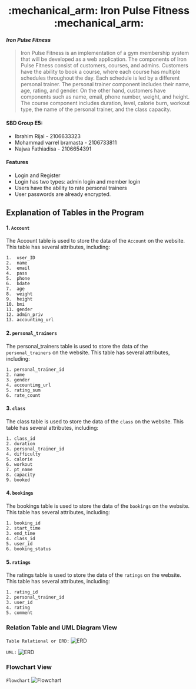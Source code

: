 <br />
<div align="center">
  <h1 align="center">:mechanical_arm: Iron Pulse Fitness :mechanical_arm:</h1>
</div>

#### _Iron Pulse Fitness_
> Iron Pulse Fitness is an implementation of a gym membership system that will be developed as a web application. The components of Iron Pulse Fitness consist of customers, courses, and admins. Customers have the ability to book a course, where each course has multiple schedules throughout the day. Each schedule is led by a different personal trainer. The personal trainer component includes their name, age, rating, and gender. On the other hand, customers have components such as name, email, phone number, weight, and height. The course component includes duration, level, calorie burn, workout type, the name of the personal trainer, and the class capacity.

#### SBD Group E5:
- Ibrahim Rijal - 2106633323
- Mohammad varrel bramasta - 2106733811
- Najwa Fathiadisa - 2106654391

#### Features
- Login and Register
- Login has two types: admin login and member login
- Users have the ability to rate personal trainers
- User passwords are already encrypted.

## Explanation of Tables in the Program
#### 1.  ```Account```

The Account table is used to store the data of the ```Account``` on the website. This table has several attributes, including:
```
1.  user_ID
2.  name
3.  email
4.  pass
5.  phone
6.  bdate
7.  age
8.  weight
9.  height
10. bmi
11. gender
12. admin_priv
13. accountimg_url
```
#### 2.  ```personal_trainers```

The personal_trainers table is used to store the data of the ```personal_trainers``` on the website. This table has several attributes, including:
```
1. personal_trainer_id
2. name
3. gender
4. accountimg_url
5. rating_sum
6. rate_count
```
#### 3.  ```class```

The class table is used to store the data of the ```class``` on the website. This table has several attributes, including:
```
1. class_id
2. duration
3. personal_trainer_id
4. difficulty
5. calorie
6. workout
7. pt_name
8. capacity
9. booked
```

#### 4.  ```bookings```

The bookings table is used to store the data of the ```bookings``` on the website. This table has several attributes, including:
```
1. booking_id
2. start_time
3. end_time
4. class_id
5. user_id
6. booking_status
```
#### 5.  ```ratings```

The ratings table is used to store the data of the ```ratings``` on the website. This table has several attributes, including:
```
1. rating_id
2. personal_trainer_id
3. user_id
4. rating
5. comment
```

### Relation Table and UML Diagram View

```Table Relational or ERD:```
  ![ERD](https://github.com/varrel123/Proyek-Akhir-SBD/blob/f1fffbf23515ca02e517d5f107b8cc4c2e47fb25/Table%20relational.png)

```UML:```
  ![ERD](https://github.com/SistemBasisData2023/IronPulse/blob/646756f9b885256f35cbc75bce8b0377ada843b9/UML.jpg)
  
### Flowchart View

```Flowchart```
  ![Flowchart](https://github.com/varrel123/Proyek-Akhir-SBD/blob/f1fffbf23515ca02e517d5f107b8cc4c2e47fb25/Flowchart.png)
